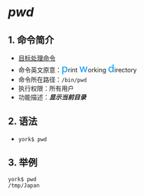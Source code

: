 # *pwd*

## 1. 命令简介

- <u> 目标处理命令</u>
- 命令英文原意：<font color=#0099ff size=5>p</font>rint <font color=#0099ff size=5>w</font>orking <font color=#0099ff size=5>d</font>irectory
- 命令所在路径：`/bin/pwd`
- 执行权限：所有用户
- 功能描述：***显示当前目录***

## 2. 语法

- `york$ pwd`

## 3. 举例

    york$ pwd
    /tmp/Japan